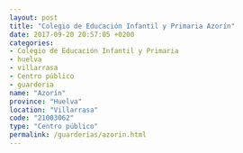 ```yaml
---
layout: post
title: "Colegio de Educación Infantil y Primaria Azorín"
date: 2017-09-20 20:57:05 +0200
categories:
- Colegio de Educación Infantil y Primaria
- huelva
- villarrasa
- Centro público
- guarderia
name: "Azorín"
province: "Huelva"
location: "Villarrasa"
code: "21003062"
type: "Centro público"
permalink: /guarderias/azorin.html
---
```


